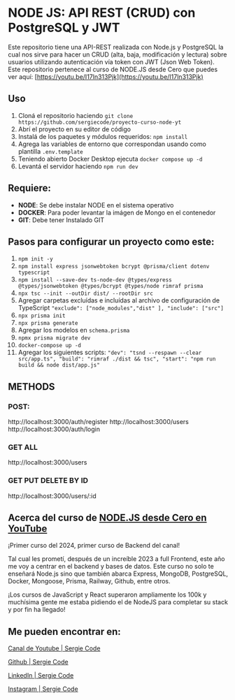 # NODE JS: API REST (CRUD) con PostgreSQL y JWT

Este repositorio tiene una API-REST realizada con Node.js y PostgreSQL la cual nos sirve para hacer un CRUD (alta, baja, modificación y lectura) sobre usuarios utilizando autenticación vía token con JWT (Json Web Token). Este repositorio pertenece al curso de NODE.JS desde Cero que puedes ver aquí:  [https://youtu.be/I17ln313Pjk](https://youtu.be/I17ln313Pjk)

## Uso

1.  Cloná el repositorio haciendo `git clone https://github.com/sergiecode/proyecto-curso-node-yt`
2.  Abrí el proyecto en su editor de código
3.  Instalá de los paquetes y módulos requeridos: `npm install`
4.  Agrega las variables de entorno que correspondan usando como plantilla `.env.template`
5.  Teniendo abierto Docker Desktop ejecuta `docker compose up -d`
6. Levantá el servidor haciendo `npm run dev`

## Requiere:

-   **NODE**: Se debe instalar NODE en el sistema operativo
-   **DOCKER**: Para poder levantar la imágen de Mongo en el contenedor
-   **GIT**: Debe tener Instalado GIT

## Pasos para  configurar un proyecto como este:
1. `npm init -y`
2. `npm install express jsonwebtoken bcrypt @prisma/client dotenv typescript`
3. `npm install --save-dev ts-node-dev @types/express @types/jsonwebtoken @types/bcrypt @types/node rimraf prisma`
4. `npx tsc --init --outDir dist/ --rootDir src`
5. Agregar carpetas excluídas e incluídas al archivo de configuración de TypeScript `"exclude": ["node_modules","dist" ],
"include": ["src"] `
6. `npx prisma init`
7. `npx prisma generate`
8. Agregar los modelos en `schema.prisma`
9. `npmx prisma migrate dev`
10. `docker-compose up -d` 
11. Agregar los siguientes scripts: `"dev": "tsnd --respawn --clear src/app.ts",
  "build": "rimraf ./dist && tsc",
  "start": "npm run build && node dist/app.js"`

## METHODS
### POST:
http://localhost:3000/auth/register
http://localhost:3000/users
http://localhost:3000/auth/login
### GET ALL
http://localhost:3000/users
### GET PUT DELETE BY ID
http://localhost:3000/users/:id

## Acerca del curso de  [NODE.JS desde Cero en YouTube](https://youtu.be/I17ln313Pjk)
¡Primer curso del 2024, primer curso de Backend del canal! 

Tal cual les prometí, después de un increíble 2023 a full Frontend, este año me voy a centrar en el backend y bases de datos. Este curso no solo te enseñará Node.js sino que también abarca Express, MongoDB, PostgreSQL, Docker, Mongoose, Prisma, Railway, Github, entre otros.

¡Los cursos de JavaScript y React superaron ampliamente los 100k y muchísima gente me estaba pidiendo el de NodeJS para completar su stack y por fin ha llegado!

## Me pueden encontrar en: 

[Canal de Youtube | Sergie Code](https://www.youtube.com/@SergieCode)

[Github | Sergie Code](https://github.com/sergiecode)

[LinkedIn | Sergie Code](https://www.linkedin.com/in/sergiecode/)

[Instagram | Sergie Code](https://www.instagram.com/sergiecode)
